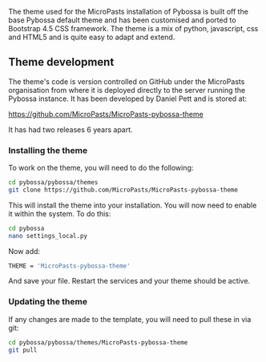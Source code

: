 The theme used for the MicroPasts installation of Pybossa is built off the base
Pybossa default theme and has been customised and ported to Bootstrap 4.5
CSS framework. The theme is a mix of python, javascript, css and HTML5 and is
quite easy to adapt and extend.

## Theme development

The theme's code is version controlled on GitHub under the MicroPasts organisation
from where it is deployed directly to the server running the Pybossa instance.
It has been developed by Daniel Pett and is stored at:

https://github.com/MicroPasts/MicroPasts-pybossa-theme

It has had two releases 6 years apart.

### Installing the theme

To work on the theme, you will need to do the following:

```bash
cd pybossa/pybossa/themes
git clone https://github.com/MicroPasts/MicroPasts-pybossa-theme
```

This will install the theme into your installation. You will now need to enable it
within the system. To do this:

```bash
cd pybossa
nano settings_local.py
```

Now add:

```bash
THEME = 'MicroPasts-pybossa-theme'
```

And save your file. Restart the services and your theme should be active.

### Updating the theme

If any changes are made to the template, you will need to pull these in via git:

```bash
cd pybossa/pybossa/themes/MicroPasts-pybossa-theme
git pull
```
